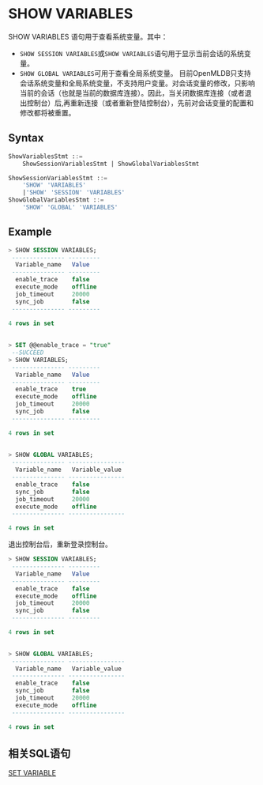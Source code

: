 # SHOW VARIABLES
SHOW VARIABLES 语句用于查看系统变量。其中：
- `SHOW SESSION VARIABLES`或`SHOW VARIABLES`语句用于显示当前会话的系统变量。
- `SHOW GLOBAL VARIABLES`可用于查看全局系统变量。
目前OpenMLDB只支持会话系统变量和全局系统变量，不支持用户变量。对会话变量的修改，只影响当前的会话（也就是当前的数据库连接）。因此，当关闭数据库连接（或者退出控制台）后,再重新连接（或者重新登陆控制台），先前对会话变量的配置和修改都将被重置。

## Syntax

```sql
ShowVariablesStmt ::=
	ShowSessionVariablesStmt | ShowGlobalVariablesStmt

ShowSessionVariablesStmt ::= 
	'SHOW' 'VARIABLES'
	|'SHOW' 'SESSION' 'VARIABLES'
ShowGlobalVariablesStmt ::=
    'SHOW' 'GLOBAL' 'VARIABLES'
```




## Example

```sql
> SHOW SESSION VARIABLES;
 --------------- ---------
  Variable_name   Value
 --------------- ---------
  enable_trace    false
  execute_mode    offline
  job_timeout     20000
  sync_job        false
 --------------- ---------

4 rows in set
 
      
> SET @@enable_trace = "true"
 --SUCCEED
> SHOW VARIABLES;
 --------------- ---------
  Variable_name   Value
 --------------- ---------
  enable_trace    true
  execute_mode    offline
  job_timeout     20000
  sync_job        false
 --------------- ---------

4 rows in set
   
      
> SHOW GLOBAL VARIABLES;
 --------------- ----------------
  Variable_name   Variable_value
 --------------- ----------------
  enable_trace    false
  sync_job        false
  job_timeout     20000
  execute_mode    offline
 --------------- ----------------

4 rows in set     
```

退出控制台后，重新登录控制台。

```sql
> SHOW SESSION VARIABLES;
 --------------- ---------
  Variable_name   Value
 --------------- ---------
  enable_trace    false
  execute_mode    offline
  job_timeout     20000
  sync_job        false
 --------------- ---------

4 rows in set

      
> SHOW GLOBAL VARIABLES;
 --------------- ----------------
  Variable_name   Variable_value
 --------------- ----------------
  enable_trace    false
  sync_job        false
  job_timeout     20000
  execute_mode    offline
 --------------- ----------------

4 rows in set 
```



## 相关SQL语句

[SET VARIABLE](../ddl/SET_STATEMENT.md)


